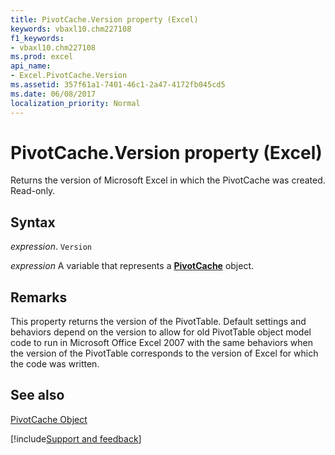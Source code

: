 ```yaml
---
title: PivotCache.Version property (Excel)
keywords: vbaxl10.chm227108
f1_keywords:
- vbaxl10.chm227108
ms.prod: excel
api_name:
- Excel.PivotCache.Version
ms.assetid: 357f61a1-7401-46c1-2a47-4172fb045cd5
ms.date: 06/08/2017
localization_priority: Normal
---
```



# PivotCache.Version property (Excel)

Returns the version of Microsoft Excel in which the PivotCache was created. Read-only.


## Syntax

_expression_. `Version`

_expression_ A variable that represents a **[PivotCache](Excel.PivotCache.md)** object.


## Remarks

This property returns the version of the PivotTable. Default settings and behaviors depend on the version to allow for old PivotTable object model code to run in Microsoft Office Excel 2007 with the same behaviors when the version of the PivotTable corresponds to the version of Excel for which the code was written.


## See also


[PivotCache Object](Excel.PivotCache.md)

[!include[Support and feedback](~/includes/feedback-boilerplate.md)]